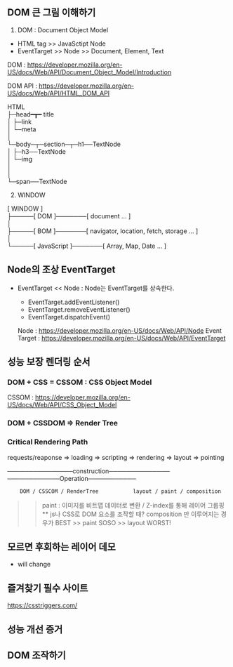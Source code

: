 ## DOM 큰 그림 이해하기

1. DOM : Document Object Model
- HTML tag >> JavaSctipt Node 
- EventTarget >> Node >> Document, Element, Text

DOM : https://developer.mozilla.org/en-US/docs/Web/API/Document_Object_Model/Introduction

DOM API : https://developer.mozilla.org/en-US/docs/Web/API/HTML_DOM_API

HTML  
  ├─head━┳━ title  
  │      ├─link  
  │      └─meta  
  │  
  └─body─┬─section─┬─h1──TextNode  
         │         ├─h3──TextNode  
         │         └─img  
         │  
         │  
         └─span──TextNode  
  
2. WINDOW

[ WINDOW ]  
  ├─────[ DOM ]───────[ document ... ]  
  │  
  ├─────[ BOM ]───────[ navigator, location, fetch, storage ... ]  
  │  
  └─────[ JavaScript ]───────[ Array, Map, Date ... ]  


## Node의 조상 EventTarget

- EventTarget <<  Node : Node는 EventTarget를 상속한다.
  - EventTarget.addEventListener()
  - EventTarget.removeEventListener()
  - EventTarget.dispatchEvent()

  Node : https://developer.mozilla.org/en-US/docs/Web/API/Node
  Event Target : https://developer.mozilla.org/en-US/docs/Web/API/EventTarget


## 성능 보장 렌더링 순서
### DOM + CSS = CSSOM : CSS Object Model

CSSOM : https://developer.mozilla.org/en-US/docs/Web/API/CSS_Object_Model

### DOM + CSSDOM => Render Tree

### Critical Rendering Path

requests/reaponse => loading => scripting => rendering => layout => pointing

───────────────construction────────────── ────────────Operation───────────

        DOM / CSSCOM / RenderTree           layout / paint / composition


>>paint : 이미지를 비트맵 데이터로 변환 / Z-index를 통해 레이어 그룹핑
** js나 CSS로 DOM 요소를 조작할 때? composition 만 이루어지는 경우가 BEST >> paint SOSO >> layout WORST!

## 모르면 후회하는 레이어 데모 
* will change 


## 즐겨찾기 필수 사이트 
https://csstriggers.com/

## 성능 개선 증거

## DOM 조작하기
